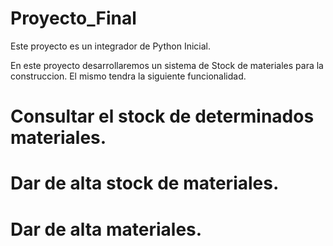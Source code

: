 # Proyecto_Final
Este proyecto es un integrador de Python Inicial.

En este proyecto desarrollaremos un sistema de Stock de materiales para la construccion.
El mismo tendra la siguiente funcionalidad.
# Consultar el stock de determinados materiales.
# Dar de alta stock de materiales.
# Dar de alta materiales.

